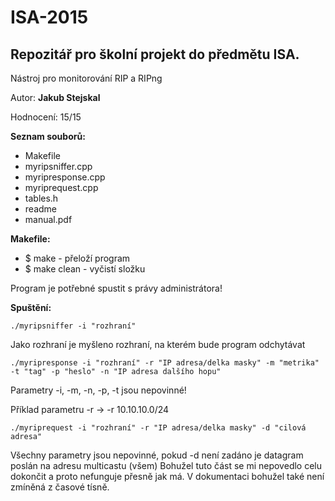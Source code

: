 # ISA-2015
## Repozitář pro školní projekt do předmětu ISA.

Nástroj pro monitorování RIP a RIPng

Autor: **Jakub Stejskal**

Hodnocení: 15/15


**Seznam souborů:**
- Makefile
- myripsniffer.cpp
- myripresponse.cpp
- myriprequest.cpp
- tables.h
- readme
- manual.pdf
	
**Makefile:**
- $ make - přeloží program
- $ make clean - vyčistí složku
	
Program je potřebné spustit s právy administrátora!

**Spuštění:**

```./myripsniffer -i "rozhraní"```

Jako rozhraní je myšleno rozhraní, na kterém bude program odchytávat

```./myripresponse -i "rozhraní" -r "IP adresa/delka masky" -m "metrika" -t "tag" -p "heslo" -n "IP adresa dalšího hopu"```

Parametry -i, -m, -n, -p, -t  jsou nepovinné!

Příklad parametru -r -> -r 10.10.10.0/24

```./myriprequest -i "rozhraní" -r "IP adresa/delka masky" -d "cilová adresa"```

Všechny parametry jsou nepovinné, pokud -d není zadáno je datagram poslán na adresu multicastu (všem)
Bohužel tuto část se mi nepovedlo celu dokončit a proto nefunguje přesně jak má. V dokumentaci bohužel také není zmíněná z časové tísně.
